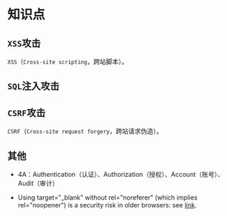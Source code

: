 # 知识点

## `XSS`攻击

`XSS`（`Cross-site scripting`，跨站脚本）。

## `SQL`注入攻击

## `CSRF`攻击

`CSRF`（`Cross-site request forgery`，跨站请求伪造）。

## 其他

- 4A：Authentication（认证）、Authorization（授权）、Account（账号）、Audit（审计）

- Using target="_blank" without rel="noreferer" (which implies rel="noopener") is a security risk in older browsers: see [link](https://mathiasbynens.github.io/rel-noopener/).
